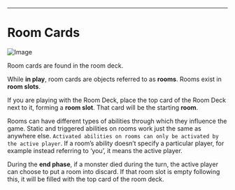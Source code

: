 
* * *

# Room Cards

![Image](https://foursouls.com/wp-content/uploads/2021/10/RoomCardBack-1024x751.png#93x128)

Room cards are found in the room deck.

While **in play**, room cards are objects referred to as **rooms**. Rooms exist in **room slots**.

If you are playing with the Room Deck, place the top card of the Room Deck next to it, forming a **room slot**. That card will be the starting **room**.

Rooms can have different types of abilities through which they influence the game. Static and triggered abilities on rooms work just the same as anywhere else. `Activated abilities on rooms can only be activated by the active player`. If a room’s ability doesn’t specify a particular player, for example instead referring to ‘you’, it means the active player.

During the **end phase**, if a monster died during the turn, the active player can choose to put a room into discard. If that room slot is empty following this, it will be filled with the top card of the room deck.